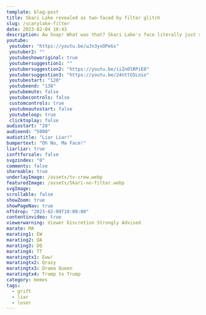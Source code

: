 ```yaml
---
template: blog-post
title: Skari Lake revealed as two-faced by filter glitch
slug: /scarylake-filter
date: 2023-02-04 10:43
description: Aw Snap! What was that? Skari Lake's face literally just slid off her head.
youtube:
 youtuber: "https://youtu.be/uJn3yxOPeGs"
 youtuber2: ""
 youtubeshoworiginal: true
 youtubersuggestion1: ""
 youtubersuggestion2: "https://youtu.be/iiZnOlRPiE0"
 youtubersuggestion3: "https://youtu.be/24nttG5Lnio"
 youtubestart: "120"
 youtubeend: "138"
 youtubemute: false
 youtubecontrols: false
 customcontrols: true
 youtubeautostart: false
 youtubeloop: true
 clicktoplay: false
audiostart: "20"
audioend: "5000"
audiotitle: "Liar Liar!"
bumpertext: "Oh No, Ma Face!"
liarliar: true
isnftforsale: false
svgzindex: "0"
comments: false
shareable: true
underlayImage: /assets/tv-crew.webp
featuredImage: /assets/Skari-no-filter.webp
svgImage: 
scrollable: false
showZoom: true
showPageNav: true
nftdrop: "2023-02-09T10:00:00"
contentinvideo: true
viewerwarning: Viewer Discretion Strongly Advised
marate: MA
marating1: EW
marating2: QA
marating3: DQ
marating4: TT
maratingtx1: Eww!
maratingtx2: Qrazy
maratingtx3: Drama Queen
maratingtx4: Tramp to Trump
category: memes
tags:
  - grift
  - liar
  - loser
---
```

<div class="contentinside lake1" style="">
<img class="" src="/assets/lakemouth.webp" width="100%" style=" z-index:-1; opacity:0;
animation: SkariFilter 6s ease-in-out;
animation-delay: 4s;
animation-iteration-count:infinite;
" />


<!-- <div class="bubble bubble-bottom-left" style="position:absolute; width:; top:30%; left:20vw; display:flex; justify-content:center;backdrop-filter: blur(6px);
animation: bubbleBop 9s ease-in;
animation-delay: 6s;
animation-direction: forwards;
animation-iteration-count:1;
opacity:0;
">AH SHIT Bob! She's definitely <span style="font-size:120%; font-weight:bold;"> &nbsp; NOT &nbsp; </span> gonna be happy about this <span style="font-size:160%; font-weight:bold;"> &nbsp;!!!</span></div> -->


<div class="bubble bubble-bottom-left" style="position:absolute; width:; top:45%; left:15vw; display:flex; justify-content:center;backdrop-filter: blur(6px); font-size:110%;
animation: question1 5s ease-in;
animation-delay: 3s;
animation-direction: forwards;
animation-iteration-count:1;
opacity:0;">AH SHIT Bob! She's definitely <span style="font-size:120%; font-weight:bold;"> &nbsp; NOT &nbsp; </span> gonna be happy about this <span style="font-size:160%; font-weight:bold;"> &nbsp;!!!</span></div>


<div class="bubble bubble-bottom-right" style="position:absolute; width:50vw; top:50%; right:20vw; display:block; justify-content:center; font-size:110%;backdrop-filter: blur(6px);
animation: bubbleBop1 10s ease-in;
animation-delay:8s;
animation-direction: forwards;
animation-iteration-count:1;
opacity:0;
">Yeah well... you know... <br />you can put <span style="font-weight:bold;">vasoline on sandpaper</span> too,<br /> but in the end <span style="font-weight:bold;">it will still rub you raw!</span></div>
</div>



<style>

@keyframes SkariFilter {
0%{opacity:0}
25%{-webkit-backdrop-filter:blur(15px);backdrop-filter:blur(15px);opacity:.3}
50%{-webkit-backdrop-filter:blur(6px);backdrop-filter:blur(6px);opacity:.5;transform:translateY(1%)}
75%{-webkit-backdrop-filter:blur(12px);backdrop-filter:blur(12px);opacity:.4;transform:translateY(-1%)}
to{-webkit-backdrop-filter:blur(8px);backdrop-filter:blur(8px);opacity:.2;transform:translateY(1%)}
}


.lake:after{animation:SkariFilter 6s ease-in-out;animation-delay:1s;animation-direction:alternate;animation-iteration-count:infinite;aspect-ratio:4/3!important;border:0 solid red;content:" ";display:block;display:grid;left:2.5vw;max-height:58vh;opacity:0;place-content:center;position:fixed;top:3vh;width:73vw;z-index:0}


  @keyframes question1 {
	0% {  opacity:0;}
	5%{ opacity:1;}
	45%{opacity:1;}
	51% {  opacity:0; }
	100% {  opacity:0;}
  }
  
  @keyframes bubbleBop1 {
	0% {  opacity:0;}
	5%{ opacity:1;}
	50%{opacity:1;}
	51% {  opacity:0; }
	100% {  opacity:0;}
  }


.bubble {
	position: relative;
	font-family: sans-serif;
	font-size: clamp(.7rem, 1.8vw, 2.4rem);
	line-height: 110%;
	min-width: 50vw;
	background: rgba(255, 255, 255, 1);
	text-shadow: 0 0 2x rgba(0, 0, 0, 1);
	border-radius: 40px;
	padding: 2vh 2vw;
	text-align: center;
	color: #000;
  animation:question1;
  filter:drop-shadow(0 0px 16px rgba(0, 0, 0, 1));
  }
  
  .bubble-bottom-left::before {
	content: "";
	width: 0px;
	height: 0px;
	position: absolute;
	border-left: 34px solid #fff;
	border-right: 8px solid transparent;
	border-top: 5px solid #fff;
	border-bottom: 40px solid transparent;
	left: 32px;
	bottom: -44px;
	opacity:1;
  }

  .bubble-bottom-right::before {
	content: "";
	width: 0px;
	height: 0px;
	position: absolute;
	border-right: 34px solid #fff;
	border-left: 8px solid transparent;
	border-top: 5px solid #fff;
	border-bottom: 40px solid transparent;
	right: 32px;
	bottom: -44px;
	opacity:1;
  }

 
  @media (max-width: 48rem) {
	.bubble{
		top:10% !important;
	}
	.bubble-bottom-right{top:13vh !important;}
  }

  

    @media(max-width:48rem) {
.lake:after{height:190px}
}
@media(min-width:1144px) {
.lake:after{max-height:74vh}
}
    </style>

<div class="contentbody" style="text-align:left !important; margin-top:0;">


Skari Lake is an American journalist who has gained notoriety for her coverage of election fraud in Arizona. Lake is the chief anchor and investigative reporter for Fox 10 News in Phoenix, Arizona. She has spent years covering the issue of election fraud and has been at the forefront of efforts to uncover the truth about the 2020 US Presidential Election.

Lake's coverage of election fraud began in the lead up to the 2020 election, when she started to receive reports of irregularities from concerned citizens and election observers. She quickly became a vocal advocate for election transparency and began to investigate the claims of fraud that were circulating. Her reporting was some of the first to bring attention to the issue in Arizona and helped to spur a broader national conversation about the integrity of the election.

In the aftermath of the election, Lake continued to cover the issue, reporting on claims of irregularities, voter suppression, and other forms of fraud that were being made. She interviewed witnesses, analyzed data, and conducted her own independent investigations, all in an effort to get to the bottom of the claims being made.

Her reporting soon drew the attention of the state's political establishment, and Lake became a target of criticism and attacks from those who disagreed with her stance on election fraud. Despite the backlash, she refused to back down and continued to report on the issue, even as it became increasingly politicized.

One of the most notable instances of Lake's coverage of election fraud was her reporting on the Maricopa County audit, which was conducted in 2021. The audit was initiated after allegations of fraud were made and Lake covered the process from start to finish, reporting on the findings and the controversy surrounding the audit. Her reporting on the issue helped to bring national attention to the issue of election fraud in Arizona and helped to build support for further investigations into the matter.

Despite the controversies that surrounded her coverage of election fraud, Lake remained steadfast in her commitment to uncovering the truth. She faced criticism and attacks from those who disagreed with her stance on the issue, but she refused to be intimidated and continued to report on the matter, even as it became more politically charged.

Today, Lake remains one of the most prominent voices in the fight against election fraud. She continues to report on the issue and is widely regarded as a leading expert on the matter. Her reporting has helped to shed light on the issue and has contributed to the larger national conversation about the integrity of our elections.

In conclusion, Skari Lake is an accomplished journalist who has become a leading voice in the fight against election fraud in Arizona. Her tireless reporting and commitment to uncovering the truth have made her a respected voice in the media and a powerful advocate for election transparency. Her reporting has helped to bring national attention to the issue of election fraud and has contributed to the larger conversation about the integrity of our elections. Lake's work serves as an example of the important role that journalists play in our democracy and demonstrates the power of journalism to bring light to important issues and hold those in power accountable.

</div>